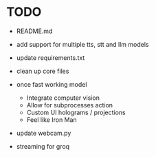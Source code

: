 # TODO

- README.md
- add support for multiple tts, stt and llm models
- update requirements.txt
- clean up core files
- once fast working model

  - Integrate computer vision
  - Allow for subprocesses action
  - Custom UI holograms / projections
  - Feel like Iron Man

- update webcam.py

- streaming for groq
